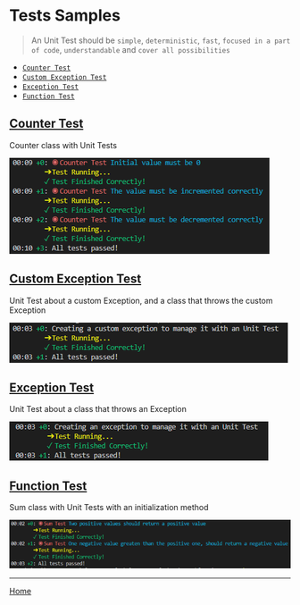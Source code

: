 # Tests Samples
> An Unit Test should be `simple`, `deterministic`, `fast`, `focused in a part of code`, `understandable` and `cover all possibilities`

- [`Counter Test`](#counter_test)
- [`Custom Exception Test`](#custom_exception_test)
- [`Exception Test`](#exception_test)
- [`Function Test`](#function_test)


## <a name="counter_test"></a>[**Counter Test**](tests/class_test/test/counter_test.dart)
Counter class with Unit Tests

![Flutter Test Sample - Counter Test](images/test/class_test.png)


## <a name="custom_exception_test"></a>[**Custom Exception Test**](tests/custom_exception_test/test/customException_test.dart)
Unit Test about a custom Exception, and a class that throws the custom Exception

![Flutter Test Sample - Custom Exception  Test](images/test/custom_exception_test.png)


## <a name="exception_test"></a>[**Exception Test**](tests/exception_test/test/create_exception_test.dart)
Unit Test about a class that throws an Exception

![Flutter Test Sample - Exception  Test](images/test/exception_test.png)


## <a name="function_test"></a>[**Function Test**](tests/function_test/test/sum_test.dart)
Sum class with Unit Tests with an initialization method

![Flutter Test Sample - Sum Test](images/test/function_test.png)


---
[Home](../README.md)

